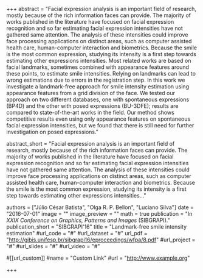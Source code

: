 +++
abstract = "Facial expression analysis is an important field of research, mostly because of the rich information faces can provide. The majority of works published in the literature have focused on facial expression recognition and so far estimating facial expression intensities have not gathered same attention. The analysis of these intensities could improve face processing applications on distinct areas, such as computer assisted health care, human-computer interaction and biometrics. Because the smile is the most common expression, studying its intensity is a first step towards estimating other expressions intensities. Most related works are based on facial landmarks, sometimes combined with appearance features around these points, to estimate smile intensities. Relying on landmarks can lead to wrong estimations due to errors in the registration step. In this work we investigate a landmark-free approach for smile intensity estimation using appearance features from a grid division of the face. We tested our approach on two different databases, one with spontaneous expressions (BP4D) and the other with posed expressions (BU-3DFE); results are compared to state-of-the-art works in the field. Our method shows competitive results even using only appearance features on spontaneous facial expression intensities, but we found that there is still need for further investigation on posed expressions."

abstract_short = "Facial expression analysis is an important field of research, mostly because of the rich information faces can provide. The majority of works published in the literature have focused on facial expression recognition and so far estimating facial expression intensities have not gathered same attention. The analysis of these intensities could improve face processing applications on distinct areas, such as computer assisted health care, human-computer interaction and biometrics. Because the smile is the most common expression, studying its intensity is a first step towards estimating other expressions intensities..."

authors = ["Júlio César Batista", "Olga R. P. Bellon", "Luciano Silva"]
date = "2016-07-01"
image = ""
image_preview = ""
math = true
publication = "In *XXIX Conference on Graphics, Patterns and Images* (SIBGRAPI)."
publication_short = "SIBGRAPI'16"
title = "Landmark-free smile intensity estimation"
#url_code = "#"
#url_dataset = "#"
url_pdf = "http://gibis.unifesp.br/sibgrapi16/eproceedings/wfpa/8.pdf"
#url_project = "#"
#url_slides = "#"
#url_video = "#"

#[[url_custom]]
#name = "Custom Link"
#url = "http://www.example.org"

+++
